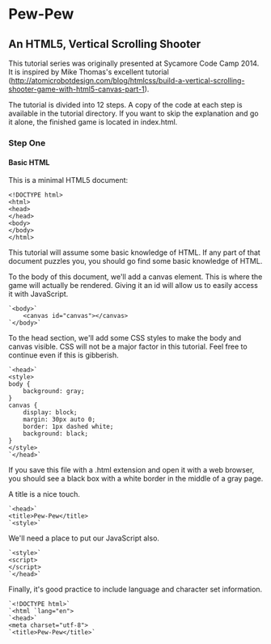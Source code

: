 # Pew-Pew
## An HTML5, Vertical Scrolling Shooter

This tutorial series was originally presented at Sycamore Code Camp 2014. It is inspired by Mike Thomas's excellent tutorial (http://atomicrobotdesign.com/blog/htmlcss/build-a-vertical-scrolling-shooter-game-with-html5-canvas-part-1).

The tutorial is divided into 12 steps. A copy of the code at each step is available in the tutorial directory. If you want to skip the explanation and go it alone, the finished game is located in index.html.

### Step One
#### Basic HTML

This is a minimal HTML5 document:
```
<!DOCTYPE html>
<html>
<head>
</head>
<body>
</body>
</html>
```
This tutorial will assume some basic knowledge of HTML. If any part of that document puzzles you, you should go find some basic knowledge of HTML.

To the body of this document, we'll add a canvas element. This is where the game will actually be rendered. Giving it an id will allow us to easily access it with JavaScript.
```
`<body>`
	<canvas id="canvas"></canvas>
`</body>`
```

To the head section, we'll add some CSS styles to make the body and canvas visible. CSS will not be a major factor in this tutorial. Feel free to continue even if this is gibberish.
```
`<head>`
<style>
body {
	background: gray;
}
canvas {
	display: block;
	margin: 30px auto 0;
	border: 1px dashed white;
	background: black;
}
</style>
`</head>`
```

If you save this file with a .html extension and open it with a web browser, you should see a black box with a white border in the middle of a gray page.

A title is a nice touch.
```
`<head>`
<title>Pew-Pew</title>
`<style>`
```

We'll need a place to put our JavaScript also.
```
`<style>`
<script>
</script>
`</head>`
```

Finally, it's good practice to include language and character set information.
```
`<!DOCTYPE html>`
`<html `lang="en">
`<head>`
<meta charset="utf-8">
`<title>Pew-Pew</title>`
```
